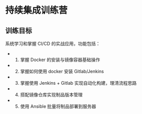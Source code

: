 # 持续集成训练营

## 训练目标

系统学习和掌握 CI/CD 的实战应用，功能包括：

- 1. 掌握 Docker 的安装与镜像容器基础操作
- 2. 掌握如何使用 docker 安装 Gitlab/Jenkins
- 3. 掌握使用 Jenkins + Gitlab 实现自动化构建，理清流程思路
- 4. 搭配镜像仓库实现制品版本管理
- 5. 使用 Ansible 批量将制品部署到服务器
